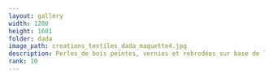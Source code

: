 ```yaml
---
layout: gallery
width: 1200
height: 1601
folder: dada
image_path: creations_textiles_dada_maquette4.jpg
description: Perles de bois peintes, vernies et rebrodées sur base de lin
rank: 10
---
```

